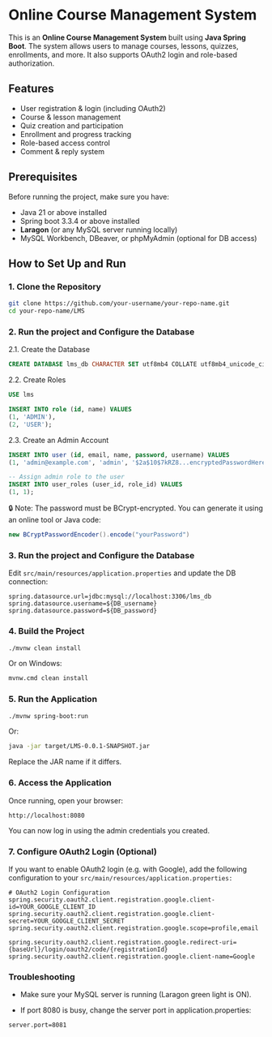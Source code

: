 # Online Course Management System

This is an **Online Course Management System** built using **Java Spring Boot**. The system allows users to manage courses, lessons, quizzes, enrollments, and more. It also supports OAuth2 login and role-based authorization.

## Features

- User registration & login (including OAuth2)
- Course & lesson management
- Quiz creation and participation
- Enrollment and progress tracking
- Role-based access control
- Comment & reply system

## Prerequisites

Before running the project, make sure you have:

- Java 21 or above installed
- Spring boot 3.3.4 or above installed
- **Laragon** (or any MySQL server running locally)
- MySQL Workbench, DBeaver, or phpMyAdmin (optional for DB access)

## How to Set Up and Run

### 1. Clone the Repository

```bash
git clone https://github.com/your-username/your-repo-name.git
cd your-repo-name/LMS
```
### 2. Run the project and Configure the Database

2.1. Create the Database

```sql
CREATE DATABASE lms_db CHARACTER SET utf8mb4 COLLATE utf8mb4_unicode_ci;
```

2.2. Create Roles

```sql
USE lms

INSERT INTO role (id, name) VALUES
(1, 'ADMIN'),
(2, 'USER');
```

2.3. Create an Admin Account

```sql
INSERT INTO user (id, email, name, password, username) VALUES
(1, 'admin@example.com', 'admin', '$2a$10$7kRZ8...encryptedPasswordHere...', 'admin01');

-- Assign admin role to the user
INSERT INTO user_roles (user_id, role_id) VALUES
(1, 1);
```

🔒 Note: The password must be BCrypt-encrypted. You can generate it using an online tool or Java code:

```java
new BCryptPasswordEncoder().encode("yourPassword")
```

### 3. Run the project and Configure the Database
Edit ```src/main/resources/application.properties``` and update the DB connection:

```properties
spring.datasource.url=jdbc:mysql://localhost:3306/lms_db
spring.datasource.username=${DB_username}
spring.datasource.password=${DB_password}
```

### 4. Build the Project

```bash
./mvnw clean install
```

Or on Windows:

```cmd
mvnw.cmd clean install
```

### 5. Run the Application

```bash
./mvnw spring-boot:run
```

Or:

```bash
java -jar target/LMS-0.0.1-SNAPSHOT.jar
```

Replace the JAR name if it differs.

### 6. Access the Application

Once running, open your browser:

```arduino
http://localhost:8080
```

You can now log in using the admin credentials you created.

### 7. Configure OAuth2 Login (Optional)

If you want to enable OAuth2 login (e.g. with Google), add the following configuration to your ```src/main/resources/application.properties:```

```properties
# OAuth2 Login Configuration
spring.security.oauth2.client.registration.google.client-id=YOUR_GOOGLE_CLIENT_ID
spring.security.oauth2.client.registration.google.client-secret=YOUR_GOOGLE_CLIENT_SECRET
spring.security.oauth2.client.registration.google.scope=profile,email

spring.security.oauth2.client.registration.google.redirect-uri={baseUrl}/login/oauth2/code/{registrationId}
spring.security.oauth2.client.registration.google.client-name=Google
```

### Troubleshooting

- Make sure your MySQL server is running (Laragon green light is ON).

- If port 8080 is busy, change the server port in application.properties:

```properties
server.port=8081
```
